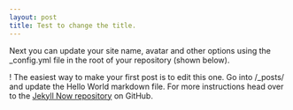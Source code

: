 ```yaml
---
layout: post
title: Test to change the title.
---
```


Next you can update your site name, avatar and other options using the _config.yml file in the root of your repository (shown below).

!
The easiest way to make your first post is to edit this one. Go into /_posts/ and update the Hello World markdown file. For more instructions head over to the [Jekyll Now repository](https://github.com/barryclark/jekyll-now) on GitHub.
